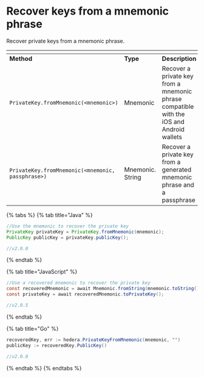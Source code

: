 # Recover keys from a mnemonic phrase

Recover private keys from a mnemonic phrase.

<table data-header-hidden><thead><tr><th></th><th width="145.33333333333331"></th><th></th></tr></thead><tbody><tr><td><strong>Method</strong></td><td><strong>Type</strong></td><td><strong>Description</strong></td></tr><tr><td><code>PrivateKey.fromMnemonic(&#x3C;mnemonic>)</code></td><td>Mnemonic</td><td>Recover a private key from a mnemonic phrase compatible with the iOS and Android wallets</td></tr><tr><td><code>PrivateKey.fromMnemonic(&#x3C;mnemonic, passphrase>)</code></td><td>Mnemonic. String</td><td>Recover a private key from a generated mnemonic phrase and a passphrase</td></tr></tbody></table>

{% tabs %}
{% tab title="Java" %}
```java
//Use the mnemonic to recover the private key
PrivateKey privateKey = PrivateKey.fromMnemonic(mnemonic);
PublicKey publicKey = privateKey.publicKey();

//v2.0.0
```
{% endtab %}

{% tab title="JavaScript" %}
```java
//Use a recovered mnemonic to recover the private key
const recoveredMnemonic = await Mnemonic.fromString(mnemonic.toString());
const privateKey = await recoveredMnemonic.toPrivateKey();

//v2.0.5
```
{% endtab %}

{% tab title="Go" %}
```java
recoveredKey, err := hedera.PrivateKeyFromMnemonic(mnemonic, "")
publicKey := recoveredKey.PublicKey()

//v2.0.0
```
{% endtab %}
{% endtabs %}
